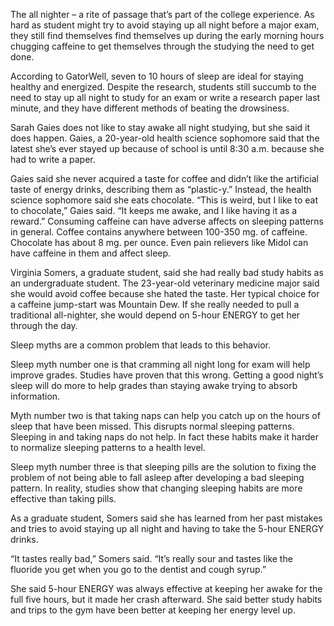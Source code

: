 The all nighter – a rite of passage that’s part of the college experience. As hard as student might try to avoid staying up all night before a major exam, they still find themselves find themselves up during the early morning hours chugging caffeine to get themselves through the studying the need to get done.

According to GatorWell, seven to 10 hours of sleep are ideal for staying healthy and energized.  Despite the research, students still succumb to the need to stay up all night to study for an exam or write a research paper last minute, and they have different methods of beating the drowsiness.

Sarah Gaies does not like to stay awake all night studying, but she said it does happen.  Gaies, a 20-year-old health science sophomore said that the latest she’s ever stayed up because of school is until 8:30 a.m. because she had to write a paper. 

Gaies said she never acquired a taste for coffee and didn’t like the artificial taste of energy drinks, describing them as “plastic-y.”  Instead, the health science sophomore said she eats chocolate.
“This is weird, but I like to eat to chocolate,” Gaies said.  “It keeps me awake, and I like having it as a reward.”
Consuming caffeine can have adverse affects on sleeping patterns in general.  Coffee contains anywhere between 100-350 mg. of caffeine.  Chocolate has about 8 mg. per ounce.  Even pain relievers like Midol can have caffeine in them and affect sleep.

Virginia Somers, a graduate student, said she had really bad study habits as an undergraduate student.  The 23-year-old veterinary medicine major said she would avoid coffee because she hated the taste.  Her typical choice for a caffeine jump-start was Mountain Dew.  If she really needed to pull a traditional all-nighter, she would depend on 5-hour ENERGY to get her through the day.

Sleep myths are a common problem that leads to this behavior.

Sleep myth number one is that cramming all night long for exam will help improve grades.  Studies have proven that this wrong.  Getting a good night’s sleep will do more to help grades than staying awake trying to absorb information.

Myth number two is that taking naps can help you catch up on the hours of sleep that have been missed.  This disrupts normal sleeping patterns.  Sleeping in and taking naps do not help.  In fact these habits make it harder to normalize sleeping patterns to a health level.

Sleep myth number three is that sleeping pills are the solution to fixing the problem of not being able to fall asleep after developing a bad sleeping pattern.  In reality, studies show that changing sleeping habits are more effective than taking pills.

As a graduate student, Somers said she has learned from her past mistakes and tries to avoid staying up all night and having to take the 5-hour ENERGY drinks.

“It tastes really bad,” Somers said. “It’s really sour and tastes like the fluoride you get when you go to the dentist and cough syrup.”

She said 5-hour ENERGY was always effective at keeping her awake for the full five hours, but it made her crash afterward.  She said better study habits and trips to the gym have been better at keeping her energy level up.
